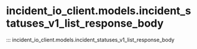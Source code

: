 # incident_io_client.models.incident_statuses_v1_list_response_body

::: incident_io_client.models.incident_statuses_v1_list_response_body
